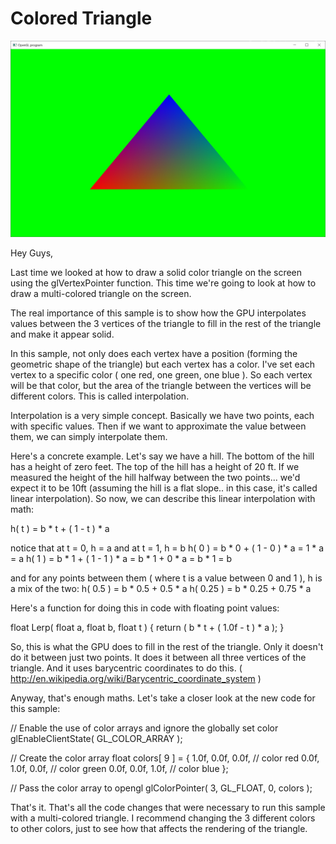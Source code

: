 # Colored Triangle

![Colored Triangle Screenshot](screenshot.jpg)

Hey Guys,

Last time we looked at how to draw a solid color triangle on the screen using the glVertexPointer function.  This time we're going to look at how to draw a multi-colored triangle on the screen.

The real importance of this sample is to show how the GPU interpolates values between the 3 vertices of the triangle to fill in the rest of the triangle and make it appear solid.

In this sample, not only does each vertex have a position (forming the geometric shape of the triangle) but each vertex has a color.  I've set each vertex to a specific color ( one red, one green,  one blue ).  So each vertex will be that color, but the area of the triangle between the vertices will be different colors.  This is called interpolation.

Interpolation is a very simple concept.  Basically we have two points, each with specific values.  Then if we want to approximate the value between them, we can simply interpolate them.

Here's a concrete example.  Let's say we have a hill.  The bottom of the hill has a height of zero feet.  The top of the hill has a height of 20 ft.  If we measured the height of the hill halfway between the two points... we'd expect it to be 10ft (assuming the hill is a flat slope.. in this case, it's called linear interpolation).  So now, we can describe this linear interpolation with math:

h( t ) = b * t + ( 1 - t ) * a

notice that at t = 0, h = a and at t = 1, h = b
h( 0 ) = b * 0 + ( 1 - 0 ) * a = 1 * a = a
h( 1 ) = b * 1 + ( 1 - 1 ) * a = b * 1 + 0 * a = b * 1 = b

and for any points between them ( where t is a value between 0 and 1 ), h is a mix of the two:
h( 0.5 ) = b * 0.5 + 0.5 * a
h( 0.25 ) = b * 0.25 + 0.75 * a

Here's a function for doing this in code with floating point values:

float Lerp( float a, float b, float t ) {
return ( b * t + ( 1.0f - t ) * a );
}

So, this is what the GPU does to fill in the rest of the triangle.  Only it doesn't do it between just two points.  It does it between all three vertices of the triangle.  And it uses barycentric coordinates to do this. ( http://en.wikipedia.org/wiki/Barycentric_coordinate_system )

Anyway, that's enough maths.  Let's take a closer look at the new code for this sample:

// Enable the use of color arrays and ignore the globally set color
glEnableClientState( GL_COLOR_ARRAY );

// Create the color array
	float colors[ 9 ] = {
		1.0f, 0.0f, 0.0f,	// color red
		0.0f, 1.0f, 0.0f,	// color green
		0.0f, 0.0f, 1.0f,	// color blue
	};

// Pass the color array to opengl
glColorPointer( 3, GL_FLOAT, 0, colors );

That's it.  That's all the code changes that were necessary to run this sample with a multi-colored triangle.  I recommend changing the 3 different colors to other colors, just to see how that affects the rendering of the triangle.
